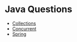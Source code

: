 # Java Questions

* [Collections](collections/README.md)
* [Concurrent](concurrent/README.md)
* [Spring](spring/README.md)
